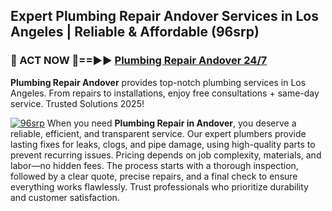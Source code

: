 ## Expert Plumbing Repair Andover Services in Los Angeles | Reliable & Affordable (96srp)  

<h3>🚿 ACT NOW 🌟==►► <a href="https://tinyurl.com/2ne6vx2x" rel="nofollow">Plumbing Repair Andover 24/7</a></h3>

**Plumbing Repair Andover** provides top-notch plumbing services in Los Angeles. From repairs to installations, enjoy free consultations + same-day service. Trusted Solutions 2025!

[![96srp](https://i.imgur.com/4PFF4AK.jpeg)](https://tinyurl.com/2ne6vx2x)
When you need **Plumbing Repair in Andover**, you deserve a reliable, efficient, and transparent service. Our expert plumbers provide lasting fixes for leaks, clogs, and pipe damage, using high-quality parts to prevent recurring issues. Pricing depends on job complexity, materials, and labor—no hidden fees. The process starts with a thorough inspection, followed by a clear quote, precise repairs, and a final check to ensure everything works flawlessly. Trust professionals who prioritize durability and customer satisfaction.